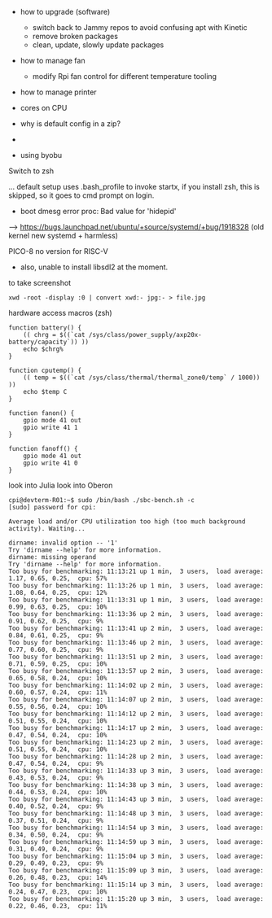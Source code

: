 

- how to upgrade (software)
  - switch back to Jammy repos to avoid confusing apt with Kinetic
  - remove broken packages
  - clean, update, slowly update packages

- how to manage fan
  - modify Rpi fan control for different temperature tooling 

- how to manage printer

- cores on CPU

- why is default config in a zip?
- 


- using byobu


Switch to zsh

... default setup uses .bash_profile to invoke startx, if you install zsh, this is skipped, so it goes to cmd prompt on login. 



- boot dmesg error
proc: Bad value for 'hidepid'

--> https://bugs.launchpad.net/ubuntu/+source/systemd/+bug/1918328
(old kernel new systemd + harmless)



PICO-8 no version for RISC-V
- also, unable to install libsdl2 at the moment.








to take screenshot

`xwd -root -display :0 | convert xwd:- jpg:- > file.jpg`


hardware access macros (zsh)
```
function battery() {
	(( chrg = $((`cat /sys/class/power_supply/axp20x-battery/capacity`)) ))
	echo $chrg%
}

function cputemp() {
	(( temp = $((`cat /sys/class/thermal/thermal_zone0/temp` / 1000)) ))
	echo $temp C
}

function fanon() {
	gpio mode 41 out
	gpio write 41 1
}

function fanoff() {
	gpio mode 41 out
	gpio write 41 0
}
```




look into Julia
look into Oberon










```
cpi@devterm-R01:~$ sudo /bin/bash ./sbc-bench.sh -c
[sudo] password for cpi:

Average load and/or CPU utilization too high (too much background activity). Waiting...

dirname: invalid option -- '1'
Try 'dirname --help' for more information.
dirname: missing operand
Try 'dirname --help' for more information.
Too busy for benchmarking: 11:13:21 up 1 min,  3 users,  load average: 1.17, 0.65, 0.25,  cpu: 57%
Too busy for benchmarking: 11:13:26 up 1 min,  3 users,  load average: 1.08, 0.64, 0.25,  cpu: 12%
Too busy for benchmarking: 11:13:31 up 1 min,  3 users,  load average: 0.99, 0.63, 0.25,  cpu: 10%
Too busy for benchmarking: 11:13:36 up 2 min,  3 users,  load average: 0.91, 0.62, 0.25,  cpu: 9%
Too busy for benchmarking: 11:13:41 up 2 min,  3 users,  load average: 0.84, 0.61, 0.25,  cpu: 9%
Too busy for benchmarking: 11:13:46 up 2 min,  3 users,  load average: 0.77, 0.60, 0.25,  cpu: 9%
Too busy for benchmarking: 11:13:51 up 2 min,  3 users,  load average: 0.71, 0.59, 0.25,  cpu: 10%
Too busy for benchmarking: 11:13:57 up 2 min,  3 users,  load average: 0.65, 0.58, 0.24,  cpu: 10%
Too busy for benchmarking: 11:14:02 up 2 min,  3 users,  load average: 0.60, 0.57, 0.24,  cpu: 11%
Too busy for benchmarking: 11:14:07 up 2 min,  3 users,  load average: 0.55, 0.56, 0.24,  cpu: 10%
Too busy for benchmarking: 11:14:12 up 2 min,  3 users,  load average: 0.51, 0.55, 0.24,  cpu: 10%
Too busy for benchmarking: 11:14:17 up 2 min,  3 users,  load average: 0.47, 0.54, 0.24,  cpu: 10%
Too busy for benchmarking: 11:14:23 up 2 min,  3 users,  load average: 0.51, 0.55, 0.24,  cpu: 10%
Too busy for benchmarking: 11:14:28 up 2 min,  3 users,  load average: 0.47, 0.54, 0.24,  cpu: 9%
Too busy for benchmarking: 11:14:33 up 3 min,  3 users,  load average: 0.43, 0.53, 0.24,  cpu: 9%
Too busy for benchmarking: 11:14:38 up 3 min,  3 users,  load average: 0.44, 0.53, 0.24,  cpu: 10%
Too busy for benchmarking: 11:14:43 up 3 min,  3 users,  load average: 0.40, 0.52, 0.24,  cpu: 9%
Too busy for benchmarking: 11:14:48 up 3 min,  3 users,  load average: 0.37, 0.51, 0.24,  cpu: 9%
Too busy for benchmarking: 11:14:54 up 3 min,  3 users,  load average: 0.34, 0.50, 0.24,  cpu: 9%
Too busy for benchmarking: 11:14:59 up 3 min,  3 users,  load average: 0.31, 0.49, 0.24,  cpu: 9%
Too busy for benchmarking: 11:15:04 up 3 min,  3 users,  load average: 0.29, 0.49, 0.23,  cpu: 9%
Too busy for benchmarking: 11:15:09 up 3 min,  3 users,  load average: 0.26, 0.48, 0.23,  cpu: 14%
Too busy for benchmarking: 11:15:14 up 3 min,  3 users,  load average: 0.24, 0.47, 0.23,  cpu: 10%
Too busy for benchmarking: 11:15:20 up 3 min,  3 users,  load average: 0.22, 0.46, 0.23,  cpu: 11%
```


